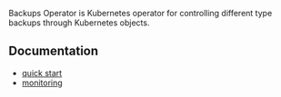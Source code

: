 Backups Operator is Kubernetes operator for controlling different type backups through Kubernetes objects.

## Documentation
* [quick start](docs/quick-start.md)
* [monitoring](docs/monitoring.md)
